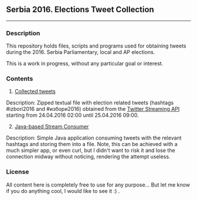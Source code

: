 ## Serbia 2016. Elections Tweet Collection
-----

### Description
This repository holds files, scripts and programs used for obtaining tweets during the 2016. Serbia Parliamentary, local and AP elections.

This is a work in progress, without any particular goal or interest.

### Contents
1. [Collected tweets](https://github.com/salex89/SerbiaElectionScraper/raw/master/tweets/tweets.txt.zip)
 
 Description: Zipped textual file with election related tweets (hashtags #izbori2016 and #избори2016) obtained from the     [Twitter Streaming API](https://dev.twitter.com/streaming/overview) starting from 24.04.2016 02:00 until 25.04.2016 09:00. 

2. [Java-based Stream Consumer](https://github.com/salex89/SerbiaElectionScraper/tree/master/elections-scraper)
 
 Description: Simple Java application consuming tweets with the relevant hashtags and storing them into a file. Note, this can be achieved with a much simpler app, or even curl, but I didn't want to risk it and lose the connection midway without noticing, rendering the attempt useless.

### License
All content here is completely free to use for any purpose... But let me know if you do anything cool, I would like to see it :) .
